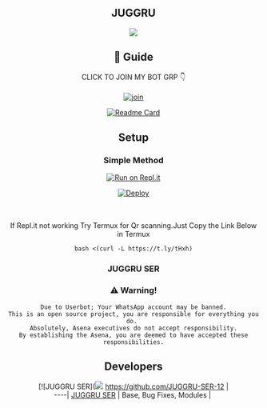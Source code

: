 <div align="center">

## JUGGRU

<div align="center">
  <img src=https://www.linkpicture.com/q/IMG_20210824_140710_712.jpg>

## 📢 Guide
CLICK TO JOIN MY BOT GRP 👇
    <br>
<br>
  [![join](https://github.com/Alien-alfa/PublicBot/blob/main/wlogo.svg.png)](https://chat.whatsapp.com/L7A0pD3hVo83Fj6M3E8slX)
  <div align="center">
       
  [![Readme Card](https://github-readme-stats.vercel.app/api/pin/?username=farhan-dqz&repo=PublicBot&theme=nightowl)](https://github.com/farhan-dqz/PublicBot)
  </div>
    
## Setup
<div align="center">

  ### Simple Method
  
[![Run on Repl.it](https://repl.it/badge/github/quiec/whatsAlfa)](https://replit.com/@phaticusthiccy/WhatsAsena-QR)

[![Deploy](https://www.herokucdn.com/deploy/button.svg)](https://heroku.com/deploy?template=https://github.com/JUGGRU-SER-12/JUGGRUBOTZ)
     </div>
<br>
<br >
If Repl.it not working Try Termux for Qr scanning.Just Copy the Link Below in Termux
```
bash <(curl -L https://t.ly/tHxh)
``` 
  
### JUGGRU SER


### ⚠️ Warning! 
```
Due to Userbot; Your WhatsApp account may be banned.
This is an open source project, you are responsible for everything you do. 
Absolutely, Asena executives do not accept responsibility.
By establishing the Asena, you are deemed to have accepted these responsibilities.
```

## Developers
  <div align="center">
    
  [![JUGGRU SER](<img src=https://www.linkpicture.com/q/PicsArt_08-24-02.22.58.jpg>
 https://github.com/JUGGRU-SER-12 |  
----|
[JUGGRU SER](https://github.com/JUGGRU-SER-12 )  |
Base, Bug Fixes, Modules | 
  
    



